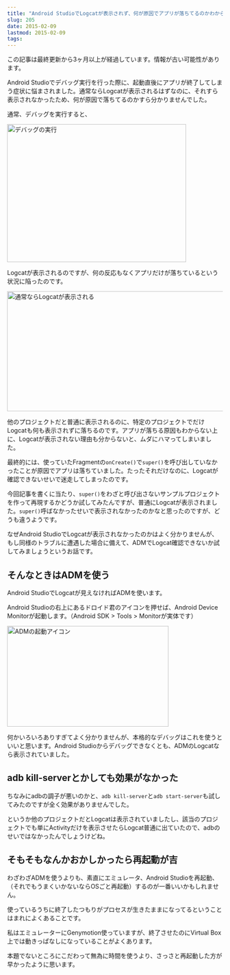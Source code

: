 ```yaml
---
title: "Android StudioでLogcatが表示されず、何が原因でアプリが落ちてるのかわからなくて困った話"
slug: 205
date: 2015-02-09
lastmod: 2015-02-09
tags: 
---
```


<div id="wppda_alert">この記事は最終更新から3ヶ月以上が経過しています。情報が古い可能性があります。</div><p>Android Studioでデバッグ実行を行った際に、起動直後にアプリが終了してしまう症状に悩まされました。通常ならLogcatが表示されるはずなのに、それすら表示されなかったため、何が原因で落ちてるのかすら分かりませんでした。</p>
<p>通常、デバッグを実行すると、</p>
<p><img src="https://android.gcreate.jp/wp-content/uploads/2015/02/c5a037644a6e5fbfdf909d035c0428d3.jpg" alt="デバッグの実行" title="デバッグの実行.jpg" border="0" width="418" height="322" /></p>
<p>Logcatが表示されるのですが、何の反応もなくアプリだけが落ちているという状況に陥ったのです。</p>
<p><img src="https://android.gcreate.jp/wp-content/uploads/2015/02/bbc67e43ac2f87c9a0e0404fd59f61de.jpg" alt="通常ならLogcatが表示される" title="通常ならLogcatが表示される.jpg" border="0" width="541" height="280" /></p>
<p>他のプロジェクトだと普通に表示されるのに、特定のプロジェクトでだけLogcatも何も表示されずに落ちるのです。アプリが落ちる原因もわからない上に、Logcatが表示されない理由も分からないと、ムダにハマってしまいました。</p>
<p>最終的には、使っていたFragmentの<code>onCreate()</code>で<code>super()</code>を呼び出していなかったことが原因でアプリは落ちていました。たったそれだけなのに、Logcatが確認できないせいで迷走してしまったのです。</p>
<p>今回記事を書くに当たり、<code>super()</code>をわざと呼び出さないサンプルプロジェクトを作って再現するかどうか試してみたんですが、普通にLogcatが表示されました。<code>super()</code>呼ばなかったせいで表示されなかったのかなと思ったのですが、どうも違うようです。</p>
<p>なぜAndroid StudioでLogcatが表示されなかったのかはよく分かりませんが、もし同様のトラブルに遭遇した場合に備えて、ADMでLogcat確認できないか試してみましょうというお話です。</p>
<h2>そんなときはADMを使う</h2>
<p>Android StudioでLogcatが見えなければADMを使います。</p>
<p>Android Studioの右上にあるドロイド君のアイコンを押せば、Android Device Monitorが起動します。（Android SDK > Tools > Monitorが実体です）</p>
<p><img src="https://android.gcreate.jp/wp-content/uploads/2015/02/7fb885bdb4d6203cd6bcd237c84679bf.jpg" alt="ADMの起動アイコン" title="ADMの起動アイコン.jpg" border="0" width="377" height="235" /></p>
<p>何かいろいろありすぎてよく分かりませんが、本格的なデバッグはこれを使うといいと思います。Android Studioからデバッグできなくとも、ADMのLogcatなら表示されていました。</p>
<h2>adb kill-serverとかしても効果がなかった</h2>
<p>ちなみにadbの調子が悪いのかと、<code>adb kill-server</code>と<code>adb start-server</code>も試してみたのですが全く効果がありませんでした。</p>
<p>というか他のプロジェクトだとLogcatは表示されていましたし、該当のプロジェクトでも単にActivityだけを表示させたらLogcat普通に出ていたので、adbのせいではなかったんでしょうけどね。</p>
<h2>そもそもなんかおかしかったら再起動が吉</h2>
<p>わざわざADMを使うよりも、素直にエミュレータ、Android Studioを再起動、（それでもうまくいかないならOSごと再起動）するのが一番いいかもしれません。</p>
<p>使っているうちに終了したつもりがプロセスが生きたままになってるということはまれによくあることです。</p>
<p>私はエミュレーターにGenymotion使っていますが、終了させたのにVirtual Box上では動きっぱなしになっていることがよくあります。</p>
<p>本題でないところにこだわって無為に時間を使うより、さっさと再起動した方が早かったように思います。</p>

  